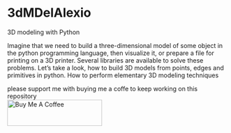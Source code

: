 # 3dMDelAlexio
3D modeling with Python

Imagine that we need to build a three-dimensional model of some object in the python programming language, then visualize it, or prepare a file for printing on a 3D printer. Several libraries are available to solve these problems. Let’s take a look, how to build 3D models from points, edges and primitives in python. How to perform elementary 3D modeling techniques

please support me with buying me a coffe to keep working on this repository 
</br>
<a href="https://www.buymeacoffee.com/alexiobligu" target="_blank"><img src="https://cdn.buymeacoffee.com/buttons/v2/default-yellow.png" alt="Buy Me A Coffee" style="height: 60px !important;width: 217px !important;" ></a>
